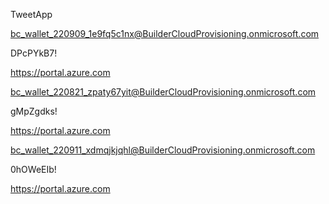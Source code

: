 TweetApp


bc_wallet_220909_1e9fq5c1nx@BuilderCloudProvisioning.onmicrosoft.com

DPcPYkB7!

https://portal.azure.com


bc_wallet_220821_zpaty67yit@BuilderCloudProvisioning.onmicrosoft.com

gMpZgdks!

https://portal.azure.com


bc_wallet_220911_xdmqjkjqhl@BuilderCloudProvisioning.onmicrosoft.com

0hOWeEIb!

https://portal.azure.com

